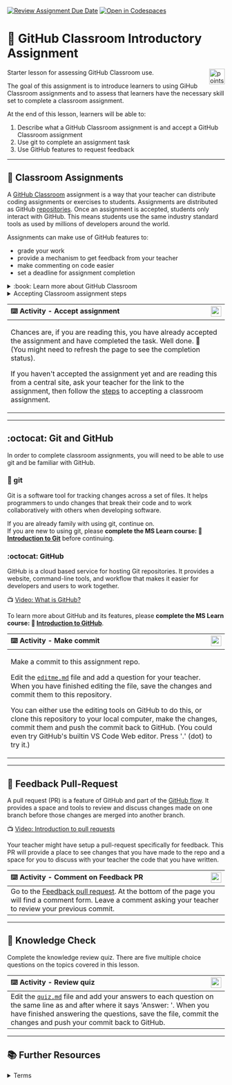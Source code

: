 [![Review Assignment Due Date](https://classroom.github.com/assets/deadline-readme-button-22041afd0340ce965d47ae6ef1cefeee28c7c493a6346c4f15d667ab976d596c.svg)](https://classroom.github.com/a/3F3SzGEB)
[![Open in Codespaces](https://classroom.github.com/assets/launch-codespace-2972f46106e565e64193e422d61a12cf1da4916b45550586e14ef0a7c637dd04.svg)](https://classroom.github.com/open-in-codespaces?assignment_repo_id=17732541)
# :wave: GitHub Classroom Introductory Assignment

<img alt="points bar" align="right" height="36" src="../../blob/status/.github/activity-icons/points-bar.svg" />

Starter lesson for assessing GitHub Classroom use.

The goal of this assignment is to introduce learners to using GiHub Classroom assignments and to assess that learners have the necessary skill set to complete a classroom assignment.

At the end of this lesson, learners will be able to:

1. Describe what a GitHub Classroom assignment is and accept a GitHub Classroom assignment
2. Use git to complete an assignment task
3. Use GitHub features to request feedback

---

## :page_facing_up: Classroom Assignments

A [GitHub Classroom](#learn-more-assignments) assignment is a way that your teacher can distribute coding assignments or exercises to students. Assignments are distributed as GitHub [repositories](#terms). Once an assignment is accepted, students only interact with GitHub. This means students use the same industry standard tools as used by millions of developers around the world.

Assignments can make use of GitHub features to:

- grade your work
- provide a mechanism to get feedback from your teacher
- make commenting on code easier
- set a deadline for assignment completion

<details>
  <summary id="learn-more-assignments">:book: Learn more about GitHub Classroom</summary>

  GitHub Classroom is a tool that helps your teacher organize and manage GitHub repositories that are used for class exercises and assessments. GitHub Classroom automates repository creation and access control, making it easy to distribute starter code and collect assignments on GitHub.

  A GitHub Classroom assignment is a GitHub repository with access control setup so both you and your teacher can access it. When you accept an assignment, GitHub Classroom will automatically create a new repository for you. The assignment repository will belong to your course's organization account on GitHub, but you and your teacher will have access to it.

  Once an assignment has been accepted, students no longer interact with GitHub classroom. They just interact with GitHub.
</details>

<details>
  <summary id="assignment-steps">Accepting Classroom assignment steps</summary>

  1. Follow the assignment link your teacher gave you.
  2. Sign in to GitHub. If you don't have a GitHub account you will need to [create one](https://github.com/join).
  3. If it's your first time accepting an assignment for the class you may need to select your name from the class roster. This makes it easier for your teacher to identify you. (Your teacher may find it difficult to recognize your GitHub username.)
  4. Wait for the assignment to copy to new repository. This usually only takes a few seconds.
  5. Refresh the page.
  6. If the new assignment repository is ready, there will be a link to it on the page. Follow the link.

</details>

| <img alt="activity status" align="right" height="24" src="../../blob/status/.github/activity-icons/activity1.svg" /> :keyboard: Activity - Accept assignment |
|:---|
| <p>Chances are, if you are reading this, you have already accepted the assignment and have completed the task. Well done. :tada:<br />(You might need to refresh the page to see the completion status).</p><p>If you haven't accepted the assignment yet and are reading this from a central site, ask your teacher for the link to the assignment, then follow the [steps](#assignment-steps) to accepting a classroom assignment. |

---

## :octocat: Git and GitHub

In order to complete classroom assignments, you will need to be able to use git and be familiar with GitHub.

### :large_orange_diamond: git

Git is a software tool for tracking changes across a set of files. It helps programmers to undo changes that break their code and to work collaboratively with others when developing software.

If you are already family with using git, continue on.  
If you are new to using git, please __complete the MS Learn course: :book:  [Introduction to Git](https://docs.microsoft.com/en-us/learn/modules/intro-to-git/)__ before continuing.

### :octocat: GitHub

GitHub is a cloud based service for hosting Git repositories. It provides a website, command-line tools, and workflow that makes it easier for developers and users to work together.

:tv: [Video: What is GitHub?](https://www.youtube.com/watch?v=w3jLJU7DT5E)

To learn more about GitHub and its features, please __complete the MS Learn course: :book: [Introduction to GitHub](https://docs.microsoft.com/en-us/learn/modules/introduction-to-github/)__.

| <img alt="activity status" align="right" height="24" src="../../blob/status/.github/activity-icons/activity2.svg" /> :keyboard: Activity - Make commit |
|:---|
| <p>Make a commit to this assignment repo.</p><p>Edit the [`editme.md`](../../edit/main/editme.md) file and add a question for your teacher. When you have finished editing the file, save the changes and commit them to this repository.</p><p>You can either use the editing tools on GitHub to do this, or clone this repository to your local computer, make the changes, commit them and push the commit back to GitHub. (You could even try GitHub's builtin VS Code Web editor. Press '.' (dot) to try it.)</p> |

---

## :pencil: Feedback Pull-Request

A pull request (PR) is a feature of GitHub and part of the [GitHub flow](#terms). It provides a space and tools to review and discuss changes made on one branch before those changes are merged into another branch.

:tv: [Video: Introduction to pull requests](https://youtu.be/kJr-PIfLDl4)

Your teacher might have setup a pull-request specifically for feedback. This PR will provide a place to see changes that you have made to the repo and a space for you to discuss with your teacher the code that you have written.

| <img alt="activity status" align="right" height="24" src="../../blob/status/.github/activity-icons/activity3.svg" /> :keyboard: Activity - Comment on Feedback PR |
|:---|
| Go to the [Feedback pull request](../../pull/1). At the bottom of the page you will find a comment form. Leave a comment asking your teacher to review your previous commit. |

---

## :dart: Knowledge Check

Complete the knowledge review quiz. There are five multiple choice questions on the topics covered in this lesson.

| <img alt="activity status" align="right" height="24" src="../../blob/status/.github/activity-icons/quiz.svg" /> :keyboard: Activity - Review quiz |
|:---|
| Edit the [`quiz.md`](../../edit/main/quiz.md) file and add your answers to each question on the same line as and after where it says 'Answer: '. When you have finished answering the questions, save the file, commit the changes and push your commit back to GitHub. |

---

## :books: Further Resources

<details>
  <summary id="terms">Terms</summary>

  ### Repository<a id="repository"></a>

  A repository is a collection of all your project's files and revision history. You can think of it as a folder that contains all of your project's files. You can work within a repository alone or invite others to collaborate with you on those files. Repositories are called "repos" for short.

  ### GitHub Flow<a id="github-flow"></a>

  The GitHub flow is a lightweight branch-based workflow that allows you to experiment and collaborate on your projects easily.

  Learn more about GitHub Flow:
  - [Interactive Guide](https://guides.github.com/introduction/flow/)
  - [Video: GitHub Flow](https://www.youtube.com/watch?v=PBI2Rz-ZOxU)

</details>